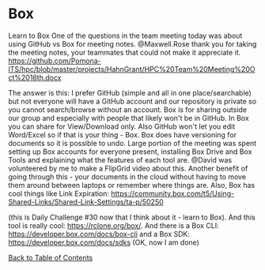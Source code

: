 # Box

Learn to Box
One of the questions in the team meeting today was about using GitHub vs Box for meeting notes. 
@Maxwell.Rose thank you for taking the meeting notes, your teammates that could not make it appreciate it.
https://github.com/Pomona-ITS/hpc/blob/master/projects/HahnGrant/HPC%20Team%20Meeting%20Oct%2016th.docx

The answer is this: I prefer GitHub (simple and all in one place/searchable) but not everyone will have a GitHub account
and our repository is private so you cannot search/browse without an account. Box is for sharing outside our group and
especially with people that likely won't be in GitHub. In Box you can share for View/Download only. Also GitHub won't let
you edit Word/Excel so if that is your thing - Box. Box does have versioning for documents so it is possible to undo.
Large portion of the meeting was spent setting up Box accounts for everyone present, installing Box Drive and Box Tools
and explaining what the features of each tool are. @David was volunteered by me to make a FlipGrid video about this.
Another benefit of going through this - your documents in the cloud without having to move them around between laptops
or remember where things are. Also, Box has cool things like Link Expiration: 
https://community.box.com/t5/Using-Shared-Links/Shared-Link-Settings/ta-p/50250

(this is Daily Challenge #30 now that I think about it - learn to Box). And this tool is really cool: https://rclone.org/box/.
And there is a Box CLI: https://developer.box.com/docs/box-cli and a Box SDK: https://developer.box.com/docs/sdks (OK, now I am done)

[Back to Table of Contents](https://github.com/Pomona-ITS/DailyChallenges/blob/main/README.md)
